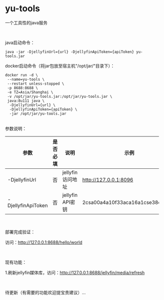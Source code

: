 # yu-tools

一个工具性的java服务

<br>

java启动命令：

```
java -jar -DjellyfinUrl={url} -DjellyfinApiToken={apiToken} yu-tools.jar
```

docker启动命令（将jar包放至宿主机"/opt/jar/"目录下）：

```
docker run -d \
 --name=yu-tools \
 --restart unless-stopped \
 -p 8688:8688 \
 -e TZ=Asia/Shanghai \
 -v /opt/jar/yu-tools.jar:/opt/jar/yu-tools.jar \
 java:8u111 java \
  -DjellyfinUrl={url} \
  -DjellyfinApiToken={apiToken} \
  -jar /opt/jar/yu-tools.jar
```

<br>
参数说明：

| 参数               | 是否必填 | 说明             | 示例                             |
| ------------------ | -------- | ---------------- | -------------------------------- |
| -DjellyfinUrl      | 否       | jellyfin访问地址 | http://127.0.0.1:8096            |
| -DjellyfinApiToken | 否       | jellyfin API密钥 | 2csa00a4a10f33aca16a1cse38c4d9c7 |

<br>

部署完成验证：

访问：http://127.0.0.1:8688/hello/world

<br>

现有功能：

1.刷新jellyfin媒体库，访问：http://127.0.0.1:8688/jellyfin/media/refresh

<br>

待更新（有需要的功能欢迎提宝贵建议）...
